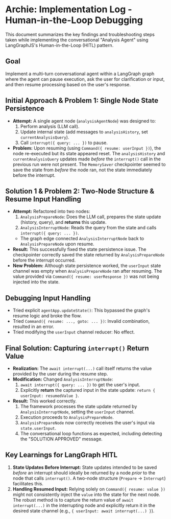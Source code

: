 # Archie: Implementation Log - Human-in-the-Loop Debugging

This document summarizes the key findings and troubleshooting steps taken while implementing the conversational "Analysis Agent" using LangGraphJS's Human-in-the-Loop (HITL) pattern.

## Goal

Implement a multi-turn conversational agent within a LangGraph graph where the agent can pause execution, ask the user for clarification or input, and then resume processing based on the user's response.

## Initial Approach & Problem 1: Single Node State Persistence

*   **Attempt:** A single agent node (`analysisAgentNode`) was designed to:
    1.  Perform analysis (LLM call).
    2.  Update internal state (add messages to `analysisHistory`, set `currentAnalysisQuery`).
    3.  Call `interrupt({ query: ... })` to pause.
*   **Problem:** Upon resuming (using `Command({ resume: userInput })`), the node re-executed but its state appeared reset. The `analysisHistory` and `currentAnalysisQuery` updates made *before* the `interrupt()` call in the previous run were not present. The `MemorySaver` checkpointer seemed to save the state from *before* the node ran, not the state immediately before the interrupt.

## Solution 1 & Problem 2: Two-Node Structure & Resume Input Handling

*   **Attempt:** Refactored into two nodes:
    1.  `AnalysisPrepareNode`: Does the LLM call, prepares the state update (history, query), and **returns** this update.
    2.  `AnalysisInterruptNode`: Reads the query from the state and calls `interrupt({ query: ... })`.
    *   The graph edge connected `AnalysisInterruptNode` back to `AnalysisPrepareNode` upon resume.
*   **Result:** This successfully fixed the state persistence issue. The checkpointer correctly saved the state returned by `AnalysisPrepareNode` before the interrupt occurred.
*   **New Problem:** Although state persistence worked, the `userInput` state channel was empty when `AnalysisPrepareNode` ran after resuming. The value provided via `Command({ resume: userResponse })` was not being injected into the state.

## Debugging Input Handling

*   Tried explicit `agentApp.updateState()`: This bypassed the graph's resume logic and broke the flow.
*   Tried `Command({ resume: ..., goto: ... })`: Invalid combination, resulted in an error.
*   Tried modifying the `userInput` channel reducer: No effect.

## Final Solution: Capturing `interrupt()` Return Value

*   **Realization:** The `await interrupt(...)` call itself returns the value provided by the user during the resume step.
*   **Modification:** Changed `AnalysisInterruptNode`:
    1.  `await interrupt({ query: ... })` to get the user's input.
    2.  Explicitly **return** the captured input in the state update: `return { userInput: resumedValue }`.
*   **Result:** This worked correctly.
    1.  The framework processes the state update returned by `AnalysisInterruptNode`, setting the `userInput` channel.
    2.  Execution proceeds to `AnalysisPrepareNode`.
    3.  `AnalysisPrepareNode` now correctly receives the user's input via `state.userInput`.
    4.  The conversational loop functions as expected, including detecting the "SOLUTION APPROVED" message.

## Key Learnings for LangGraph HITL

1.  **State Updates Before Interrupt:** State updates intended to be saved *before* an interrupt should ideally be returned by a node *prior* to the node that calls `interrupt()`. A two-node structure (`Prepare` -> `Interrupt`) facilitates this.
2.  **Handling Resumed Input:** Relying solely on `Command({ resume: value })` might not consistently inject the `value` into the state for the next node. The robust method is to capture the return value of `await interrupt(...)` in the interrupting node and explicitly return it in the desired state channel (e.g., `{ userInput: await interrupt(...) }`). 